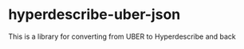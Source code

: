 hyperdescribe-uber-json
=======================

This is a library for converting from UBER to Hyperdescribe and back
